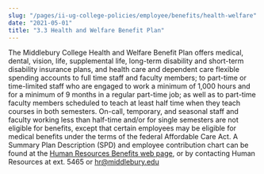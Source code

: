 ```yaml
---
slug: "/pages/ii-ug-college-policies/employee/benefits/health-welfare"
date: "2021-05-01"
title: "3.3 Health and Welfare Benefit Plan"
---
```


The Middlebury College Health and Welfare Benefit Plan offers medical, dental, vision, life, supplemental life, long-term disability and short-term disability insurance plans, and health care and dependent care flexible spending accounts to full time staff and faculty members; to part-time or time-limited staff who are engaged to work a minimum of 1,000 hours and for a minimum of 9 months in a regular part-time job; as well as to part-time faculty members scheduled to teach at least half time when they teach courses in both semesters. On-call, temporary, and seasonal staff and faculty working less than half-time and/or for single semesters are not eligible for benefits, except that certain employees may be eligible for medical benefits under the terms of the federal Affordable Care Act. A Summary Plan Description (SPD) and employee contribution chart can be found at the [Human Resources Benefits web page](http://www.middlebury.edu/offices/business/hr/staffandfaculty/benefits), or by contacting Human Resources at ext. 5465 or [hr@middlebury.edu](mailto:hr@middlebury.edu)